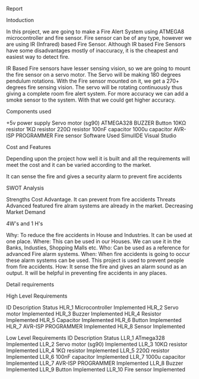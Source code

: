 Report

Intoduction

In this project, we are going to make a Fire Alert System using ATMEGA8 microcontroller and fire sensor. Fire sensor can be of any type, however we are using IR (Infrared) based Fire Sensor. Although IR based Fire Sensors have some disadvantages mostly of inaccuracy, it is the cheapest and easiest way to detect fire.

IR Based Fire sensors have lesser sensing vision, so we are going to mount the fire sensor on a servo motor. The Servo will be making 180 degrees pendulum rotations. With the Fire sensor mounted on it, we get a 270+ degrees fire sensing vision. The servo will be rotating continuously thus giving a complete room fire alert system. For more accuracy we can add a smoke sensor to the system. With that we could get higher accuracy.

Components used

+5v power supply
Servo motor (sg90)
ATMEGA328 BUZZER
Button
10KΩ resistor
1KΩ resistor
220Ω resistor
100nF capacitor
1000u capacitor
AVR-ISP PROGRAMMER
Fire sensor
Software Used
SimulIDE
Visual Studio

Cost and Features

Depending upon the project how well it is built and all the requirements will meet the cost and it can be varied according to the market.

It can sense the fire and gives a security alarm to prevent fire accidents

SWOT Analysis

Strengths
Cost Advantage.
It can prevent from fire accidents
Threats
Advanced featured fire alram systems are already in the market.
Decreasing Market Demand

4W's and 1 H's

Why:
To reduce the fire accidents in House and Industries.
It can be used at one place.
Where:
This can be used in our Houses.
We can use it in the Banks, Industies, Shopping Malls etc.
Who:
Can be used as a reference for advanced Fire alarm systems.
When:
When fire accidents is going to occur these alarm systems can be used.
This project is used to prevent people from fire accidents.
How:
It sense the fire and gives an alarm sound as an output.
It will be helpful in preventing fire accidents in any places.

Detail requirements

High Level Requirements

ID	Description	Status
HLR_1	Microcontroller	Implemented
HLR_2	Servo motor	Implemented
HLR_3	Buzzer	Implemented
HLR_4	Resistor	Implemented
HLR_5	Capacitor	Implemented
HLR_6	Button	Implemented
HLR_7	AVR-ISP PROGRAMMER	Implemented
HLR_8	Sensor	Implemented


Low Level Requirements
ID	Description	Status
LLR_1	ATmega328	Implemented
LLR_2	Servo motor (sg90)	Implemented
LLR_3	10KΩ resistor	Implemented
LLR_4	1KΩ resistor	Implemented
LLR_5	220Ω resistor	Implemented
LLR_6	100nF capacitor	Implemented
LLR_7	1000u capacitor	Implemented
LLR_7	AVR-ISP PROGRAMMER	Implemented
LLR_8	Buzzer	Implemented
LLR_9	Button	Implemented
LLR_10	Fire sensor	Implemented
